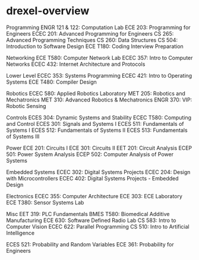 # drexel-overview

Programming
ENGR 121 & 122: Computation Lab
ECE 203: Programming for Engineers
ECEC 201: Advanced Programming for Engineers
CS 265: Advanced Programming Techniques
CS 260: Data Structures
CS 504: Introduction to Software Design
ECE T180: Coding Interview Preparation

Networking
ECE T580: Computer Network Lab
ECEC 357: Intro to Computer Networks
ECEC 432: Internet Architecture and Protocols

Lower Level
ECEC 353: Systems Programming
ECEC 421: Intro to Operating Systems
ECE T480: Compiler Design

Robotics
ECEC 580: Applied Robotics Laboratory
MET 205: Robotics and Mechatronics
MET 310: Advanced Robotics & Mechatronics
ENGR 370: VIP: Robotic Sensing

Controls
ECES 304: Dynamic Systems and Stability
ECEC T580: Computing and Control
ECES 301: Signals and Systems I
ECES 511: Fundamentals of Systems I
ECES 512: Fundamentals of Systems II
ECES 513: Fundamentals of Systems III

Power
ECE 201: Circuits I
ECE 301: Circuits II
EET 201: Circuit Analysis
ECEP 501: Power System Analysis
ECEP 502: Computer Analysis of Power Systems

Embedded Systems
ECEC 302: Digital Systems Projects
ECEC 204: Design with Microcontrollers
ECEC 402: Digital Systems Projects - Embedded Design

Electronics
ECEC 355: Computer Architecture
ECE 303: ECE Laboratory
ECE T380: Sensor Systems Lab

Misc
EET 319: PLC Fundamentals
BMES T580: Biomedical Additive Manufacturing
ECE 630: Software Defined Radio Lab
CS 583: Intro to Computer Vision
ECEC 622: Parallel Programming
CS 510: Intro to Artificial Intelligence

ECES 521: Probability and Random Variables
ECE 361: Probability for Engineers
